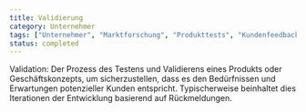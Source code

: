```yaml
---
title: Validierung
category: Unternehmer
tags: ["Unternehmer", "Marktforschung", "Produkttests", "Kundenfeedback"]
status: completed
---
```

Validation: Der Prozess des Testens und Validierens eines Produkts oder Geschäftskonzepts, um sicherzustellen, dass es den Bedürfnissen und Erwartungen potenzieller Kunden entspricht. Typischerweise beinhaltet dies Iterationen der Entwicklung basierend auf Rückmeldungen.
